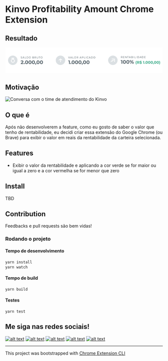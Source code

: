# Kinvo Profitability Amount Chrome Extension

## Resultado
![Image of feature running](readme/screenshot.png "Image of feature running")

## Motivação
<img src="https://raw.githubusercontent.com/salesgu/kinvo-profitability-amount-chrome-extension/main/readme/kinvo-motivation.jpeg" alt="Conversa com o time de atendimento do Kinvo" width="375" />

## O que é
Após não desenvolverem a feature, como eu gosto de saber o valor que tenho de rentabilidade, eu decidi criar essa extensão do Google Chrome (ou Brave) para exibir o valor em reais da rentabilidade da carteira selecionada.

## Features

- Exibir o valor da rentabilidade e aplicando a cor verde se for maior ou igual a zero e a cor vermelha se for menor que zero

## Install

TBD

## Contribution

Feedbacks e pull requests são bem vidas!

### Rodando o projeto

#### Tempo de desenvolvimento
```
yarn install
yarn watch
```

#### Tempo de build
```
yarn build
```

#### Testes
```
yarn test
```

## Me siga nas redes sociais!

[![alt text](https://gussales-fe-73lfksp0l-salesgu.vercel.app/social-media-icons/twitter.png)](https://twitter.com/gussalesdev)
[![alt text](https://gussales-fe-73lfksp0l-salesgu.vercel.app/social-media-icons/instagram.png)](https://www.instagram.com/gussales.dev/)
[![alt text](https://gussales-fe-73lfksp0l-salesgu.vercel.app/social-media-icons/youtube.png)](https://canal.gussales.dev)
[![alt text](https://gussales-fe-73lfksp0l-salesgu.vercel.app/social-media-icons/linkedin.png)](https://www.linkedin.com/in/gsaless/)
[![alt text](https://gussales-fe-73lfksp0l-salesgu.vercel.app/social-media-icons/site.png)](https://gussales.dev)

---

This project was bootstrapped with [Chrome Extension CLI](https://github.com/dutiyesh/chrome-extension-cli)

